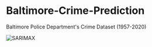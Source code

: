 # Baltimore-Crime-Prediction
Baltimore Police Department's Crime Dataset (1957-2020)


![SARIMAX](http://localhost:8888/view/SARIMAX%20Crime%20Forecast.png "SARIMAX Crime Prediction")
